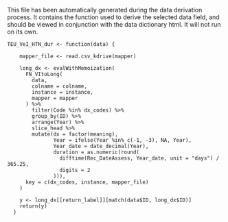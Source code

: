 This file has been automatically generated during the data derivation process.
It contains the function used to derive the selected data field, and should be viewed in conjunction with the data dictionary html.
It will not run on its own.


```
TEU_VeI_HTN_dur <- function(data) {

    mapper_file <- read.csv_kdrive(mapper)
    
    long_dx <- evalWithMemoization(
      FN_VItoLong(
        data,
        colname = colname,
        instance = instance,
        mapper = mapper
      ) %>%
        filter(Code %in% dx_codes) %>%
        group_by(ID) %>%
        arrange(Year) %>%
        slice_head %>%
        mutate(dx = factor(meaning),
               Year = ifelse(Year %in% c(-1, -3), NA, Year),
               Year_date = date_decimal(Year),
               duration = as.numeric(round(
                 difftime(Rec_DateAssess, Year_date, unit = "days") / 365.25,
                 digits = 2
               ))),
      key = c(dx_codes, instance, mapper_file)
    )
    
    y <- long_dx[[return_label]][match(data$ID, long_dx$ID)]
    return(y)
  }
```


